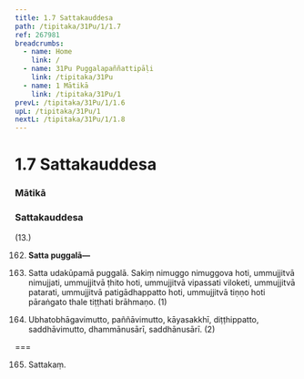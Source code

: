 ```yaml
---
title: 1.7 Sattakauddesa
path: /tipitaka/31Pu/1/1.7
ref: 267981
breadcrumbs:
  - name: Home
    link: /
  - name: 31Pu Puggalapaññattipāḷi
    link: /tipitaka/31Pu
  - name: 1 Mātikā
    link: /tipitaka/31Pu/1
prevL: /tipitaka/31Pu/1/1.6
upL: /tipitaka/31Pu/1
nextL: /tipitaka/31Pu/1/1.8
---
```


# 1.7 Sattakauddesa

### Mātikā

### Sattakauddesa

(13.)

162. **Satta puggalā—**

163. Satta udakūpamā puggalā. Sakiṃ nimuggo nimuggova hoti, ummujjitvā nimujjati, ummujjitvā ṭhito hoti, ummujjitvā vipassati viloketi, ummujjitvā patarati, ummujjitvā patigādhappatto hoti, ummujjitvā tiṇṇo hoti pāraṅgato thale tiṭṭhati brāhmaṇo. (1)

164. Ubhatobhāgavimutto, paññāvimutto, kāyasakkhī, diṭṭhippatto, saddhāvimutto, dhammānusārī, saddhānusārī. (2)

===

165. Sattakaṃ.




